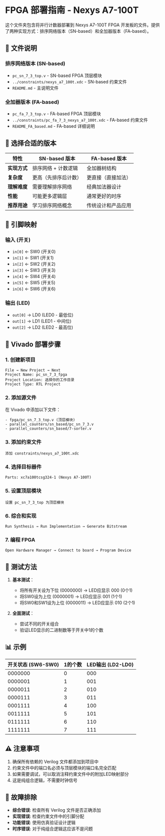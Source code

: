 # FPGA 部署指南 - Nexys A7-100T

这个文件夹包含将并行计数器部署到 Nexys A7-100T FPGA 开发板的文件。提供了两种实现方式：排序网络版本（SN-based）和全加器版本（FA-based）。

## 📁 文件说明

### 排序网络版本 (SN-based)
- `pc_sn_7_3_top.v` - SN-based FPGA 顶层模块
- `../constraints/nexys_a7_100t.xdc` - SN-based 约束文件
- `README.md` - 主说明文件

### 全加器版本 (FA-based)
- `pc_fa_7_3_top.v` - FA-based FPGA 顶层模块  
- `../constraints/pc_fa_7_3_nexys_a7_100t.xdc` - FA-based 约束文件
- `README_FA_based.md` - FA-based 详细说明

## 🎯 选择合适的版本

| 特性 | SN-based 版本 | FA-based 版本 |
|------|---------------|---------------|
| **实现方式** | 排序网络 + 计数逻辑 | 全加器树结构 |
| **复杂度** | 更高（先排序后计数） | 更直接（直接加法） |
| **理解难度** | 需要理解排序网络 | 经典加法器设计 |
| **性能** | 可能更多逻辑层 | 通常更好的时序 |
| **推荐用途** | 学习排序网络概念 | 传统设计和产品应用 |

## 🔌 引脚映射

### 输入 (开关)
- `in[0]` ← SW0 (开关0)
- `in[1]` ← SW1 (开关1)  
- `in[2]` ← SW2 (开关2)
- `in[3]` ← SW3 (开关3)
- `in[4]` ← SW4 (开关4)
- `in[5]` ← SW5 (开关5)
- `in[6]` ← SW6 (开关6)

### 输出 (LED)
- `out[0]` → LD0 (LED0 - 最低位)
- `out[1]` → LD1 (LED1 - 中间位)
- `out[2]` → LD2 (LED2 - 最高位)

## 🚀 Vivado 部署步骤

### 1. 创建新项目
```
File → New Project → Next
Project Name: pc_sn_7_3_fpga
Project Location: 选择你的工作目录
Project Type: RTL Project
```

### 2. 添加源文件
在 Vivado 中添加以下文件：
```
- fpga/pc_sn_7_3_top.v (顶层模块)
- parallel_counters/sn_based/pc_sn_7_3.v
- parallel_counters/sn_based/7-sorter.v
```

### 3. 添加约束文件
```
添加 constraints/nexys_a7_100t.xdc
```

### 4. 选择目标器件
```
Parts: xc7a100tcsg324-1 (Nexys A7-100T)
```

### 5. 设置顶层模块
```
设置 pc_sn_7_3_top 为顶层模块
```

### 6. 综合和实现
```
Run Synthesis → Run Implementation → Generate Bitstream
```

### 7. 编程 FPGA
```
Open Hardware Manager → Connect to board → Program Device
```

## 🧪 测试方法

1. **基本测试**：
   - 将所有开关设为下位 (0000000) → LED应显示 000 (0个1)
   - 将SW0设为上位 (0000001) → LED应显示 001 (1个1)
   - 将SW0和SW1设为上位 (0000011) → LED应显示 010 (2个1)

2. **全面测试**：
   - 尝试不同的开关组合
   - 验证LED显示的二进制数等于开关中1的个数

## 📊 示例

| 开关状态 (SW6-SW0) | 1的个数 | LED输出 (LD2-LD0) |
|-------------------|--------|-------------------|
| 0000000          | 0      | 000               |
| 0000001          | 1      | 001               |
| 0000011          | 2      | 010               |
| 0000111          | 3      | 011               |
| 0001111          | 4      | 100               |
| 0011111          | 5      | 101               |
| 0111111          | 6      | 110               |
| 1111111          | 7      | 111               |

## ⚠️ 注意事项

1. 确保所有依赖的 Verilog 文件都添加到项目中
2. 约束文件中的端口名必须与顶层模块的端口名完全匹配
3. 如果需要调试，可以取消注释约束文件中的附加LED映射部分
4. 这是纯组合逻辑，不需要时钟信号

## 🔧 故障排除

- **综合错误**: 检查所有 Verilog 文件是否正确添加
- **实现错误**: 检查约束文件中的引脚分配
- **功能错误**: 使用仿真验证设计逻辑
- **时序错误**: 对于纯组合逻辑这应该不是问题 